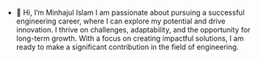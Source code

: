 - 👋 Hi, I’m Minhajul Islam
I am passionate about pursuing a successful engineering career, where I can explore my
potential and drive innovation. I thrive on challenges, adaptability, and the opportunity for
long-term growth. With a focus on creating impactful solutions, I am ready to make a
significant contribution in the field of engineering.

<!---
minhajulislam1011/minhajulislam1011 is a ✨ special ✨ repository because its `README.md` (this file) appears on your GitHub profile.
You can click the Preview link to take a look at your changes.
--->
